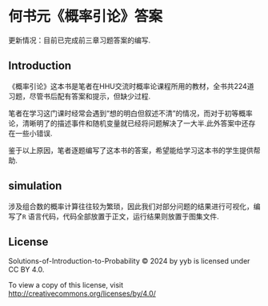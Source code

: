 # 何书元《概率引论》答案

更新情况：目前已完成前三章习题答案的编写.

## Introduction

《概率引论》这本书是笔者在HHU交流时概率论课程所用的教材，全书共224道习题，尽管书后配有答案和提示，但缺少过程.

笔者在学习这门课时经常会遇到“想的明白但叙述不清”的情况，而对于初等概率论，清晰明了的描述事件和随机变量就已经将问题解决了一大半.此外答案中还存在一些小错误.

鉴于以上原因，笔者逐题编写了这本书的答案，希望能给学习这本书的学生提供帮助.

## simulation

涉及组合数的概率计算往往较为繁琐，因此我们对部分问题的结果进行可视化，编写了`R` 语言代码，代码全部放置于正文，运行结果则放置于图集文件.

## License

Solutions-of-Introduction-to-Probability © 2024 by yyb is licensed under CC BY 4.0. 

To view a copy of this license, visit http://creativecommons.org/licenses/by/4.0/
